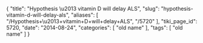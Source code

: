 {
    "title": "Hypothesis \u2013 vitamin D will delay ALS",
    "slug": "hypothesis-vitamin-d-will-delay-als",
    "aliases": [
        "/Hypothesis+\u2013+vitamin+D+will+delay+ALS",
        "/5720"
    ],
    "tiki_page_id": 5720,
    "date": "2014-08-24",
    "categories": [
        "old name"
    ],
    "tags": [
        "old name"
    ]
}